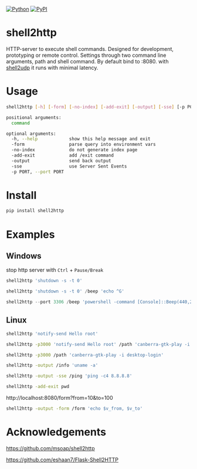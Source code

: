 [![Python](https://img.shields.io/pypi/pyversions/shell2http.svg)](https://badge.fury.io/py/shell2http)
[![PyPI](https://badge.fury.io/py/shell2http.svg)](https://badge.fury.io/py/shell2http)

# shell2http
HTTP-server to execute shell commands. Designed for development, prototyping or remote control. Settings through two command line arguments, path and shell command. By default bind to :8080. with [shell2udp](https://github.com/GitHub30/shell2udp) it runs with minimal latency.

# Usage

```bash
shell2http [-h] [-form] [-no-index] [-add-exit] [-output] [-sse] [-p PORT] ["shell command" for /] /path "shell command" /path2 "shell command2" ...

positional arguments:
  command

optional arguments:
  -h, --help            show this help message and exit
  -form                 parse query into environment vars
  -no-index             do not generate index page
  -add-exit             add /exit command
  -output               send back output
  -sse                  use Server Sent Events
  -p PORT, --port PORT
```

# Install

```bash
pip install shell2http
```

# Examples

## Windows

stop http server with `Ctrl` + `Pause/Break`

```powershell
shell2http 'shutdown -s -t 0'
```

```powershell
shell2http 'shutdown -s -t 0' /beep 'echo ^G'
```

```powershell
shell2http --port 3306 /beep 'powershell -command [Console]::Beep(440,2000)'
```

## Linux

```bash
shell2http 'notify-send Hello root'
```


```bash
shell2http -p3000 'notify-send Hello root' /path 'canberra-gtk-play -i desktop-login'
```

```bash
shell2http -p3000 /path 'canberra-gtk-play -i desktop-login'
```

```bash
shell2http -output /info 'uname -a'
```

```bash
shell2http -output -sse /ping 'ping -c4 8.8.8.8'
```

```bash
shell2http -add-exit pwd
```

http://localhost:8080/form?from=10&to=100

```bash
shell2http -output -form /form 'echo $v_from, $v_to'
```

# Acknowledgements

https://github.com/msoap/shell2http

https://github.com/eshaan7/Flask-Shell2HTTP
